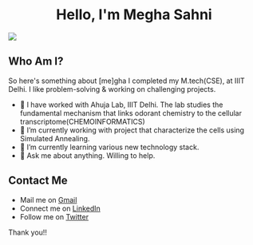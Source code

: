 <h1 align="center"> Hello, I'm Megha Sahni</h1>

![](https://visitor-badge.glitch.me/badge/page_id+msahni825.msahni825)

## Who Am I?

So here's something about [me]gha
I completed my M.tech(CSE), at IIIT Delhi. I like problem-solving & working on challenging projects. 

- 🔭 I have worked with Ahuja Lab, IIIT Delhi. The lab studies the fundamental mechanism that links odorant chemistry to the cellular transcriptome(CHEMOINFORMATICS)
- 🌱 I’m currently working with project that characterize the cells using Simulated Annealing.
- 👯 I’m currently learning various new technology stack.
- 💬 Ask me about anything. Willing to help.

## Contact Me

* Mail me on [Gmail](megha.sahni.cse.7@gmail.com)
* Connect me on [LinkedIn](https://www.linkedin.com/in/megha-sahni/)
* Follow me on [Twitter](meghasahni4)

Thank you!!
